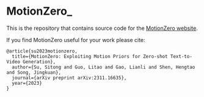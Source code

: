# MotionZero_
This is the repository that contains source code for the [MotionZero website](https://sitongsu.github.io/MotionZero_.github.io/).

If you find MotionZero useful for your work please cite:
```
@article{su2023motionzero,
  title={MotionZero: Exploiting Motion Priors for Zero-shot Text-to-Video Generation},
  author={Su, Sitong and Guo, Litao and Gao, Lianli and Shen, Hengtao and Song, Jingkuan},
  journal={arXiv preprint arXiv:2311.16635},
  year={2023}
}
```

